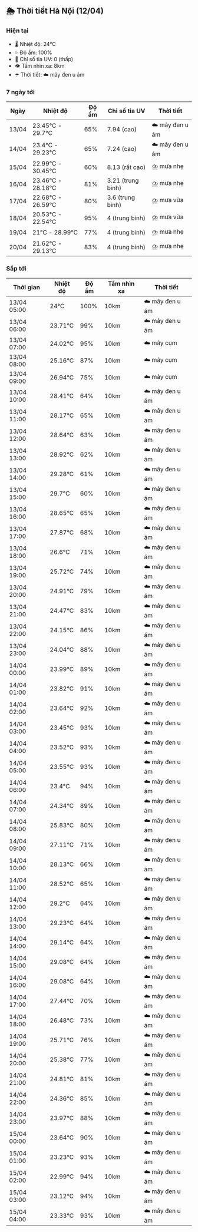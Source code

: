 ## 🌦️ Thời tiết Hà Nội (12/04)

### Hiện tại

- 🌡️ Nhiệt độ: 24℃
- 💦 Độ ẩm: 100%
- 🌟 Chỉ số tia UV: 0 (thấp)
- 👁️ Tầm nhìn xa: 8km
- ☂️ Thời tiết: ☁️ mây đen u ám

### 7 ngày tới

| Ngày | Nhiệt độ | Độ ẩm | Chỉ số tia UV | Thời tiết |
| --- | --- | --- | --- | --- |
| 13/04 | 23.45℃ - 29.7℃ | 65% | 7.94 (cao) | ☁️ mây đen u ám |
| 14/04 | 23.4℃ - 29.23℃ | 65% | 7.24 (cao) | ☁️ mây đen u ám |
| 15/04 | 22.99℃ - 30.45℃ | 60% | 8.13 (rất cao) | ⛈️ mưa nhẹ |
| 16/04 | 23.46℃ - 28.18℃ | 81% | 3.21 (trung bình) | ⛈️ mưa nhẹ |
| 17/04 | 22.68℃ - 26.59℃ | 80% | 3.6 (trung bình) | ⛈️ mưa vừa |
| 18/04 | 20.53℃ - 22.54℃ | 95% | 4 (trung bình) | ⛈️ mưa vừa |
| 19/04 | 21℃ - 28.99℃ | 77% | 4 (trung bình) | ⛈️ mưa nhẹ |
| 20/04 | 21.62℃ - 29.13℃ | 83% | 4 (trung bình) | ⛈️ mưa nhẹ |

### Sắp tới

| Thời gian | Nhiệt độ | Độ ẩm | Tầm nhìn xa | Thời tiết |
| --- | --- | --- | --- | --- |
| 13/04 05:00 | 24℃ | 100% | 10km | ☁️ mây đen u ám |
| 13/04 06:00 | 23.71℃ | 99% | 10km | ☁️ mây đen u ám |
| 13/04 07:00 | 24.02℃ | 95% | 10km | ☁️ mây cụm |
| 13/04 08:00 | 25.16℃ | 87% | 10km | ☁️ mây cụm |
| 13/04 09:00 | 26.94℃ | 75% | 10km | ☁️ mây cụm |
| 13/04 10:00 | 28.41℃ | 64% | 10km | ☁️ mây đen u ám |
| 13/04 11:00 | 28.17℃ | 65% | 10km | ☁️ mây đen u ám |
| 13/04 12:00 | 28.64℃ | 63% | 10km | ☁️ mây đen u ám |
| 13/04 13:00 | 28.92℃ | 62% | 10km | ☁️ mây đen u ám |
| 13/04 14:00 | 29.28℃ | 61% | 10km | ☁️ mây đen u ám |
| 13/04 15:00 | 29.7℃ | 60% | 10km | ☁️ mây đen u ám |
| 13/04 16:00 | 28.65℃ | 65% | 10km | ☁️ mây đen u ám |
| 13/04 17:00 | 27.87℃ | 68% | 10km | ☁️ mây đen u ám |
| 13/04 18:00 | 26.6℃ | 71% | 10km | ☁️ mây đen u ám |
| 13/04 19:00 | 25.72℃ | 74% | 10km | ☁️ mây đen u ám |
| 13/04 20:00 | 24.91℃ | 79% | 10km | ☁️ mây đen u ám |
| 13/04 21:00 | 24.47℃ | 83% | 10km | ☁️ mây đen u ám |
| 13/04 22:00 | 24.15℃ | 86% | 10km | ☁️ mây đen u ám |
| 13/04 23:00 | 24.04℃ | 88% | 10km | ☁️ mây đen u ám |
| 14/04 00:00 | 23.99℃ | 89% | 10km | ☁️ mây đen u ám |
| 14/04 01:00 | 23.82℃ | 91% | 10km | ☁️ mây đen u ám |
| 14/04 02:00 | 23.64℃ | 92% | 10km | ☁️ mây đen u ám |
| 14/04 03:00 | 23.45℃ | 93% | 10km | ☁️ mây đen u ám |
| 14/04 04:00 | 23.52℃ | 93% | 10km | ☁️ mây đen u ám |
| 14/04 05:00 | 23.55℃ | 93% | 10km | ☁️ mây đen u ám |
| 14/04 06:00 | 23.4℃ | 94% | 10km | ☁️ mây đen u ám |
| 14/04 07:00 | 24.34℃ | 89% | 10km | ☁️ mây đen u ám |
| 14/04 08:00 | 25.83℃ | 80% | 10km | ☁️ mây đen u ám |
| 14/04 09:00 | 27.11℃ | 71% | 10km | ☁️ mây đen u ám |
| 14/04 10:00 | 28.13℃ | 66% | 10km | ☁️ mây đen u ám |
| 14/04 11:00 | 28.52℃ | 65% | 10km | ☁️ mây đen u ám |
| 14/04 12:00 | 29.2℃ | 64% | 10km | ☁️ mây đen u ám |
| 14/04 13:00 | 29.23℃ | 64% | 10km | ☁️ mây đen u ám |
| 14/04 14:00 | 29.14℃ | 64% | 10km | ☁️ mây đen u ám |
| 14/04 15:00 | 29.08℃ | 64% | 10km | ☁️ mây đen u ám |
| 14/04 16:00 | 29.08℃ | 64% | 10km | ☁️ mây đen u ám |
| 14/04 17:00 | 27.44℃ | 70% | 10km | ☁️ mây đen u ám |
| 14/04 18:00 | 26.48℃ | 73% | 10km | ☁️ mây đen u ám |
| 14/04 19:00 | 25.71℃ | 76% | 10km | ☁️ mây đen u ám |
| 14/04 20:00 | 25.38℃ | 77% | 10km | ☁️ mây đen u ám |
| 14/04 21:00 | 24.81℃ | 81% | 10km | ☁️ mây đen u ám |
| 14/04 22:00 | 24.36℃ | 85% | 10km | ☁️ mây đen u ám |
| 14/04 23:00 | 23.97℃ | 88% | 10km | ☁️ mây đen u ám |
| 15/04 00:00 | 23.64℃ | 90% | 10km | ☁️ mây đen u ám |
| 15/04 01:00 | 23.23℃ | 93% | 10km | ☁️ mây đen u ám |
| 15/04 02:00 | 22.99℃ | 94% | 10km | ☁️ mây đen u ám |
| 15/04 03:00 | 23.12℃ | 94% | 10km | ☁️ mây đen u ám |
| 15/04 04:00 | 23.33℃ | 93% | 10km | ☁️ mây đen u ám |
